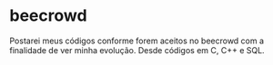 # beecrowd
Postarei meus códigos conforme forem aceitos no beecrowd com a finalidade de ver minha evolução.
Desde códigos em C, C++ e SQL.
